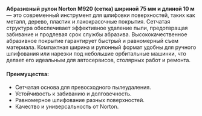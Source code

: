 **Абразивный рулон Norton М920 (сетка) шириной 75 мм и длиной 10 м** — это современный инструмент для шлифовки поверхностей, таких как металл, дерево, пластик и лакокрасочные покрытия. Сетчатая структура обеспечивает эффективное удаление пыли, предотвращая забивание и продлевая срок службы абразива. Высококачественное абразивное покрытие гарантирует быстрый и равномерный съем материала. Компактная ширина и рулонный формат удобны для ручного шлифования или нарезки под небольшие орбитальные машинки, что делает его идеальным для автосервисов, столярных работ и ремонта.

#### Преимущества:

- Сетчатая основа для превосходного пылеудаления.
- Устойчивость к забиванию и долговечность.
- Равномерное шлифование разных поверхностей.
- Качество и универсальность от Norton.
